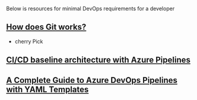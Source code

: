 Below is resources for minimal DevOps requirements for a developer
## [How does Git works?](https://blog.bytebytego.com/i/95179881/how-does-git-work)
- cherry Pick
## [CI/CD baseline architecture with Azure Pipelines](https://learn.microsoft.com/en-us/azure/devops/pipelines/architectures/devops-pipelines-baseline-architecture?view=azure-devops)
## [A Complete Guide to Azure DevOps Pipelines with YAML Templates](https://medium.com/@williamwarley/a-complete-guide-to-azure-devops-pipelines-with-yaml-templates-636cbebc52eb)

